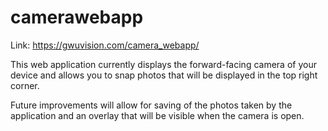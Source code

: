 # camerawebapp

Link: https://gwuvision.com/camera_webapp/

This web application currently displays the forward-facing camera of your device and allows you to snap photos that will be displayed in the top right corner.

Future improvements will allow for saving of the photos taken by the application and an overlay that will be visible when the camera is open.
